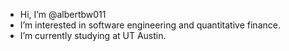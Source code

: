 - Hi, I’m @albertbw011
- I’m interested in software engineering and quantitative finance.
- I’m currently studying at UT Austin.

<!---
albertbw011/albertbw011 is a ✨ special ✨ repository because its `README.md` (this file) appears on your GitHub profile.
You can click the Preview link to take a look at your changes.
--->
